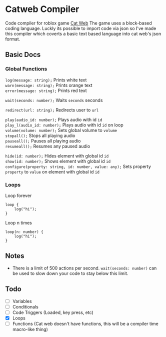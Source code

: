 # Catweb Compiler
Code compiler for roblox game [Cat Web](https://www.roblox.com/games/16855862021)
The game uses a block-based coding language. Luckly its possible to import code via json so I've made this compiler which coverts a basic text based language into cat web's json format.

## Basic Docs
### Global Functions
`log(message: string);` Prints white text<br>
`warn(message: string);` Prints orange text<br>
`error(message: string);` Prints red text<br>

`wait(seconds: number);` Waits `seconds` seconds<br>

`redirect(url: string);` Redirects user to `url`<br>

`play(audio_id: number);` Plays audio with id `id`<br>
`play_l(audio_id: number);` Plays audio with id `id` on loop<br>
`volume(volume: number);` Sets global volume to `volume`<br>
`stopall();` Stops all playing audio<br>
`pauseall();` Pauses all playing audio<br>
`resumeall();` Resumes any paused audio<br>

`hide(id: number);` Hides element with global id `id`<br>
`show(id: number);` Shows element with global id `id`<br>
`configure(property: string, id: number, value: any);` Sets property `property` to `value` on element with global id `id`<br>

### Loops
Loop forever
```
loop {
    log("hi");
}
```
Loop n times
```
loop(n: number) {
    log("hi");
}
```

## Notes
- There is a limit of 500 actions per second. `wait(seconds: number)` can be used to slow down your code to stay below this limit.

## Todo
- [ ] Variables
- [ ] Conditionals
- [ ] Code Triggers (Loaded, key press, etc)
- [x] Loops
- [ ] Functions (Cat web doesn't have functions, this will be a compiler time macro-like thing)
